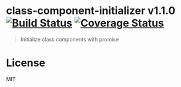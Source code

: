 # class-component-initializer v1.1.0 [![Build Status](https://travis-ci.org/kt3k/class-component-initializer.svg?branch=master)](https://travis-ci.org/kt3k/class-component-initializer) [![Coverage Status](https://coveralls.io/repos/kt3k/class-component-initializer/badge.svg?branch=master)](https://coveralls.io/r/kt3k/class-component-initializer?branch=master)

> Initialize class components with promise

# License

MIT
